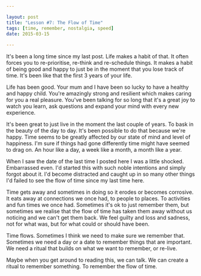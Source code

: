 ```yaml
---

layout: post
title: "Lesson #7: The Flow of Time"
tags: [time, remember, nostalgia, speed]
date: 2015-03-15
 
---
```


It's been a long time since my last post. Life makes a habit of that. It often forces you to re-prioritise, re-think and re-schedule things. It makes a habit of being good and happy to just be in the moment that you lose track of time. It's been like that the first 3 years of your life. 

Life has been good. Your mum and I have been so lucky to have a healthy and happy child. You're amazingly strong and resilient which makes caring for you a real pleasure. You've been talking for so long that it's a great joy to watch you learn, ask questions and expand your mind with every new experience. 

It's been great to just live in the moment the last couple of years. To bask in the beauty of the day to day. It's been possible to do that because we're happy. Time seems to be greatly affected by our state of mind and level of happiness. I'm sure if things had gone differently time might have seemed to drag on. An hour like a day, a week like a month, a month like a year. 

When I saw the date of the last time I posted here I was a little shocked. Embarrassed even. I'd started this with such noble intentions and simply forgot about it. I'd become distracted and caught up in so many other things I'd failed to see the flow of time since my last time here. 

Time gets away and sometimes in doing so it erodes or becomes corrosive. It eats away at connections we once had, to people to places. To activities and fun times we once had. Sometimes it's ok to just remember them, but sometimes we realise that the flow of time has taken them away without us noticing and we can't get them back. We feel guilty and loss and sadness, not for what was, but for what could or should have been. 

Time flows. Sometimes I think we need to make sure we remember that. Sometimes we need a day or a date to remember things that are important. We need a ritual that builds on what we want to remember, or re-live. 

Maybe when you get around to reading this, we can talk. We can create a ritual to remember something. To remember the flow of time.  